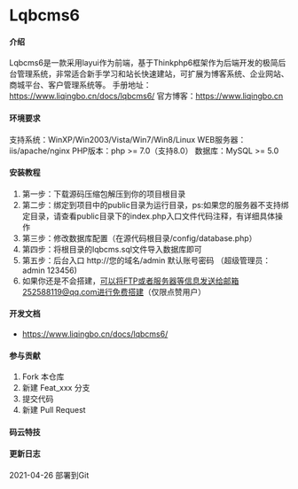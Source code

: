 # Lqbcms6

#### 介绍
Lqbcms6是一款采用layui作为前端，基于Thinkphp6框架作为后端开发的极简后台管理系统，非常适合新手学习和站长快速建站，可扩展为博客系统、企业网站、商城平台、客户管理系统等。
手册地址：https://www.liqingbo.cn/docs/lqbcms6/
官方博客：https://www.liqingbo.cn

#### 环境要求
支持系统：WinXP/Win2003/Vista/Win7/Win8/Linux
WEB服务器：iis/apache/nginx
PHP版本：php >= 7.0（支持8.0）
数据库：MySQL >= 5.0

#### 安装教程

1.  第一步：下载源码压缩包解压到你的项目根目录
2.  第二步：绑定到项目中的public目录为运行目录，ps:如果您的服务器不支持绑定目录，请查看public目录下的index.php入口文件代码注释，有详细具体操作
3.  第三步：修改数据库配置（在源代码根目录/config/database.php）
4.  第四步：将根目录的lqbcms.sql文件导入数据库即可
5.  第五步：后台入口 http://您的域名/admin 默认账号密码 （超级管理员：admin 123456)
6.  如果你还是不会搭建，可以将FTP或者服务器等信息发送给邮箱252588119@qq.com进行免费搭建（仅限点赞用户）

#### 开发文档

* https://www.liqingbo.cn/docs/lqbcms6/

#### 参与贡献

1.  Fork 本仓库
2.  新建 Feat_xxx 分支
3.  提交代码
4.  新建 Pull Request


#### 码云特技

#### 更新日志

2021-04-26
部署到Git

